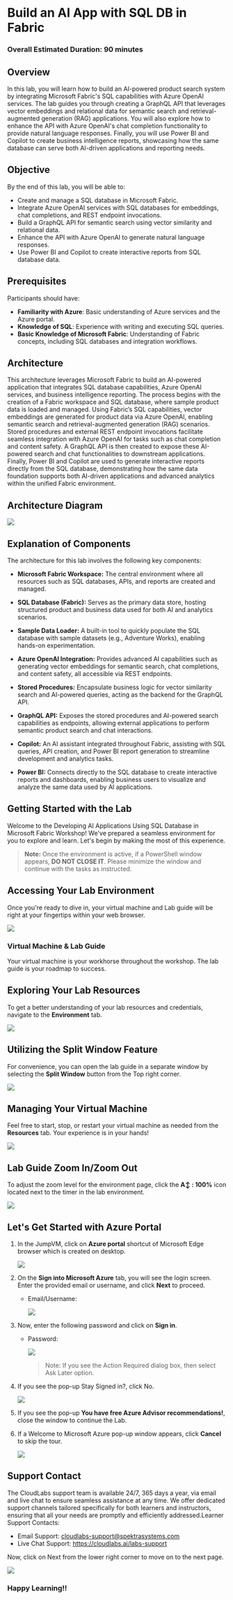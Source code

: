 # Build an AI App with SQL DB in Fabric
 
### Overall Estimated Duration: 90 minutes
 
## Overview
 
In this lab, you will learn how to build an AI-powered product search system by integrating Microsoft Fabric's SQL capabilities with Azure OpenAI services. The lab guides you through creating a GraphQL API that leverages vector embeddings and relational data for semantic search and retrieval-augmented generation (RAG) applications. You will also explore how to enhance the API with Azure OpenAI's chat completion functionality to provide natural language responses. Finally, you will use Power BI and Copilot to create business intelligence reports, showcasing how the same database can serve both AI-driven applications and reporting needs.
 
## Objective
 
By the end of this lab, you will be able to:

- Create and manage a SQL database in Microsoft Fabric.
- Integrate Azure OpenAI services with SQL databases for embeddings, chat completions, and REST endpoint invocations.
- Build a GraphQL API for semantic search using vector similarity and relational data.
- Enhance the API with Azure OpenAI to generate natural language responses.
- Use Power BI and Copilot to create interactive reports from SQL database data.
 
## Prerequisites
 
Participants should have:

- **Familiarity with Azure**: Basic understanding of Azure services and the Azure portal.
- **Knowledge of SQL**: Experience with writing and executing SQL queries.
- **Basic Knowledge of Microsoft Fabric**: Understanding of Fabric concepts, including SQL databases and integration workflows.

## Architecture

This architecture leverages Microsoft Fabric to build an AI-powered application that integrates SQL database capabilities, Azure OpenAI services, and business intelligence reporting. The process begins with the creation of a Fabric workspace and SQL database, where sample product data is loaded and managed. Using Fabric’s SQL capabilities, vector embeddings are generated for product data via Azure OpenAI, enabling semantic search and retrieval-augmented generation (RAG) scenarios. Stored procedures and external REST endpoint invocations facilitate seamless integration with Azure OpenAI for tasks such as chat completion and content safety. A GraphQL API is then created to expose these AI-powered search and chat functionalities to downstream applications. Finally, Power BI and Copilot are used to generate interactive reports directly from the SQL database, demonstrating how the same data foundation supports both AI-driven applications and advanced analytics within the unified Fabric environment.

## Architecture Diagram

![](../images/)

## Explanation of Components
 
The architecture for this lab involves the following key components:

- **Microsoft Fabric Workspace:** The central environment where all resources such as SQL databases, APIs, and reports are created and managed.

- **SQL Database (Fabric):** Serves as the primary data store, hosting structured product and business data used for both AI and analytics scenarios.

- **Sample Data Loader:** A built-in tool to quickly populate the SQL database with sample datasets (e.g., Adventure Works), enabling hands-on experimentation.

- **Azure OpenAI Integration:** Provides advanced AI capabilities such as generating vector embeddings for semantic search, chat completions, and content safety, all accessible via REST endpoints.

- **Stored Procedures:** Encapsulate business logic for vector similarity search and AI-powered queries, acting as the backend for the GraphQL API.

- **GraphQL API:** Exposes the stored procedures and AI-powered search capabilities as endpoints, allowing external applications to perform semantic product search and chat interactions.

- **Copilot:** An AI assistant integrated throughout Fabric, assisting with SQL queries, API creation, and Power BI report generation to streamline development and analytics tasks.

- **Power BI:** Connects directly to the SQL database to create interactive reports and dashboards, enabling business users to visualize and analyze the same data used by AI applications.

## Getting Started with the Lab

Welcome to the Developing AI Applications Using SQL Database in Microsoft Fabric Workshop! We've prepared a seamless environment for you to explore and learn. Let's begin by making the most of this experience.

> **Note:** Once the environment is active, if a PowerShell window appears, **DO NOT CLOSE IT**. Please minimize the window and continue with the tasks as instructed.

## Accessing Your Lab Environment

Once you're ready to dive in, your virtual machine and Lab guide will be right at your fingertips within your web browser.

![](../images/png5.png)

### Virtual Machine & Lab Guide

Your virtual machine is your workhorse throughout the workshop. The lab guide is your roadmap to success.

## Exploring Your Lab Resources

To get a better understanding of your lab resources and credentials, navigate to the **Environment** tab.

![](../images/png2.png)

## Utilizing the Split Window Feature

For convenience, you can open the lab guide in a separate window by selecting the **Split Window** button from the Top right corner.

![](../images/png3.png)

## Managing Your Virtual Machine

Feel free to start, stop, or restart your virtual machine as needed from the **Resources** tab. Your experience is in your hands!

![](../images/png4.png)

##  Lab Guide Zoom In/Zoom Out

To adjust the zoom level for the environment page, click the **A↕ : 100%** icon located next to the timer in the lab environment.

![](../images/labzoom-1.png)

## Let's Get Started with Azure Portal

1. In the JumpVM, click on **Azure portal** shortcut of Microsoft Edge browser which is created on desktop.

    ![](../images/open-azure-portal.png)

1. On the **Sign into Microsoft Azure** tab, you will see the login screen. Enter the provided email or username, and click **Next** to proceed.

    - Email/Username: <inject key="AzureAdUserEmail"></inject>

        ![](../images/image-006.png)

1. Now, enter the following password and click on **Sign in**.

    - Password: <inject key="AzureAdUserPassword"></inject> 

        ![](../images/image-005.png)

        > Note: If you see the Action Required dialog box, then select Ask Later option.

1. If you see the pop-up Stay Signed in?, click No.

    ![](../images/Sign-in-no.png)

1. If you see the pop-up **You have free Azure Advisor recommendations!**, close the window to continue the Lab.

1. If a Welcome to Microsoft Azure pop-up window appears, click **Cancel** to skip the tour.

    ![](../images/Azure-cancel-tour.png)

## Support Contact

The CloudLabs support team is available 24/7, 365 days a year, via email and live chat to ensure seamless assistance at any time. We offer dedicated support channels tailored specifically for both learners and instructors, ensuring that all your needs are promptly and efficiently addressed.Learner Support Contacts:

  - Email Support: cloudlabs-support@spektrasystems.com    
  - Live Chat Support: https://cloudlabs.ai/labs-support

Now, click on Next from the lower right corner to move on to the next page.

![](../images/next-page.png)

### Happy Learning!!
